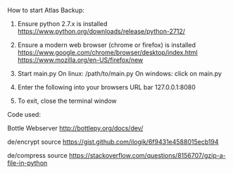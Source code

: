 How to start Atlas Backup:

1. Ensure python 2.7.x is installed
https://www.python.org/downloads/release/python-2712/

2. Ensure a modern web browser (chrome or firefox) is installed
https://www.google.com/chrome/browser/desktop/index.html
https://www.mozilla.org/en-US/firefox/new

3. Start main.py
On linux: /path/to/main.py
On windows: click on main.py

4. Enter the following into your browsers URL bar
127.0.0.1:8080

5. To exit, close the terminal window



Code used:

Bottle Webserver
http://bottlepy.org/docs/dev/

de/encrypt source
https://gist.github.com/ilogik/6f9431e4588015ecb194

de/compress source
https://stackoverflow.com/questions/8156707/gzip-a-file-in-python

